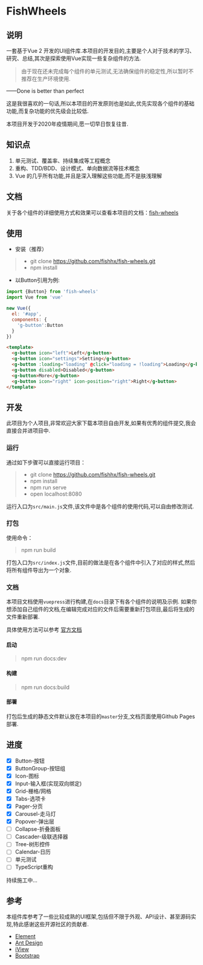 # FishWheels

## 说明

一套基于Vue 2 开发的UI组件库.本项目的开发目的,主要是个人对于技术的学习、研究、总结,其次是探索使用Vue实现一些复杂组件的方法.

> 由于现在还未完成每个组件的单元测试,无法确保组件的稳定性,所以暂时不推荐在生产环境使用.

——Done is better than perfect

这是我很喜欢的一句话,所以本项目的开发原则也是如此,优先实现各个组件的基础功能,而复杂功能的优先级会比较低.

本项目开发于2020年疫情期间,愿一切早日恢复往昔.

## 知识点

1. 单元测试、覆盖率、持续集成等工程概念
2. 重构、TDD/BDD、设计模式、单向数据流等技术概念
2. Vue 的几乎所有功能,并且是深入理解这些功能,而不是肤浅理解

## 文档

关于各个组件的详细使用方式和效果可以查看本项目的文档：[fish-wheels](https://fishhx.github.io/fish-wheels/)


## 使用

- 安装（推荐）

> - git clone https://github.com/fishhx/fish-wheels.git
> - npm install



- 以Button引用为例:

```javascript
import {Button} from 'fish-wheels'
import Vue from 'vue'

new Vue({
  el: '#app',
  components: {
    'g-button':Button
  }
})
```

```html
<template>
  <g-button icon="left">Left</g-button>
  <g-button icon="settings">Setting</g-button>
  <g-button :loading="loading" @click="loading = !loading">Loading</g-button>
  <g-button disabled>Disabled</g-button>
  <g-button>More</g-button>
  <g-button icon="right" icon-position="right">Right</g-button>
</template>      
```

## 开发

此项目为个人项目,非常欢迎大家下载本项目自由开发,如果有优秀的组件提交,我会直接合并进项目中.

### 运行

通过如下步骤可以直接运行项目：

> - git clone https://github.com/fishhx/fish-wheels.git
> - npm install
> - npm run serve
> - open localhost:8080

运行入口为`src/main.js`文件,该文件中是各个组件的使用代码,可以自由修改测试.

### 打包

使用命令：

> npm run build

打包入口为`src/index.js`文件,目前的做法是在各个组件中引入了对应的样式,然后将所有组件导出为一个对象.

### 文档

本项目文档使用`vuepress`进行构建,在`docs`目录下有各个组件的说明及示例.
如果你想添加自己组件的文档,在编辑完成对应的文件后需要重新打包项目,最后将生成的文件重新部署.

具体使用方法可以参考 [官方文档](https://vuepress.vuejs.org/zh/)

#### 启动

> npm run docs:dev

#### 构建

> npm run docs:build

#### 部署

打包后生成的静态文件默认放在本项目的`master`分支,文档页面使用Github Pages部署.

## 进度

- [x] Button-按钮
- [x] ButtonGroup-按钮组
- [x] Icon-图标
- [x] Input-输入框(实现双向绑定)
- [x] Grid-栅格/网格
- [x] Tabs-选项卡
- [x] Pager-分页
- [x] Carousel-走马灯
- [x] Popover-弹出层
- [ ] Collapse-折叠面板
- [ ] Cascader-级联选择器
- [ ] Tree-树形控件
- [ ] Calendar-日历
- [ ] 单元测试
- [ ] TypeScript重构

持续施工中...







## 参考

本组件库参考了一些比较成熟的UI框架,包括但不限于外观、API设计、甚至源码实现,特此感谢这些开源社区的贡献者.

- [Element](https://element.eleme.cn/#/zh-CN)
- [Ant Design](https://ant.design/)
- [iView](https://www.iviewui.com/)
- [Bootstrap](https://www.bootcss.com/)